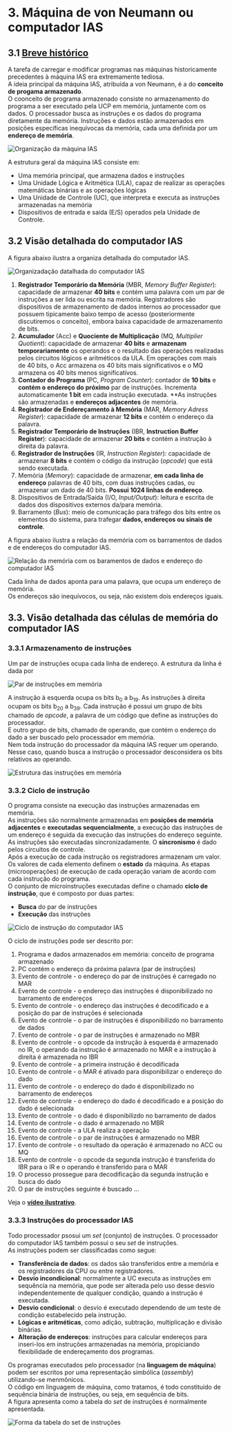 # 3. Máquina de von Neumann ou computador IAS

## 3.1 [Breve histórico](https://pt.wikipedia.org/wiki/Computador_IAS)

A tarefa de carregar e modificar programas nas máquinas historicamente precedentes à máquina IAS era extremamente tediosa.  
A ideia principal da máquina IAS, atribuída a von Neumann, é a do **conceito de progama armazenado**.  
O coonceito de programa armazenado consiste no armazenamento do programa a ser executado pela UCP em memória, juntamente com os dados. O processador busca as instruções e os dados do programa diretamente da memória. Instruções e dados estão armazenados em posições específicas inequívocas da memória, cada uma definida por um **endereço de memória**.

![Organização da máquina IAS](/arq_aulas/images/maquinaIAS.jpg)
 
A estrutura geral da máquina IAS consiste em:
- Uma memória principal, que armazena dados e instruções  
- Uma Unidade Lógica e Aritmética (ULA), capaz de realizar as operações matemáticas binárias e as operações lógicas  
- Uma Unidade de Controle (UC), que interpreta e executa as instruções armazenadas na memória  
- Dispositivos de entrada e saída (E/S) operados pela Unidade de Controle.

## 3.2 Visão detalhada do computador IAS 
A figura abaixo ilustra a organiza detalhada do computador IAS.

![Organizadação datalhada do computador IAS](/arq_aulas/images/maquinaIAS_detalhada.jpg)

1. **Registrador Temporário da Memória** (MBR, *Memory Buffer Register*): capacidade de armazenar **40 bits** e contém uma palavra com um par de instruções a ser lida ou escrita na memória. Registradores são dispositivos de armazenamento de dados internos ao processador que possuem tipicamente baixo tempo de acesso (posteriormente discutiremos o conceito), embora baixa capacidade de armazenamento de bits.
2. **Acumulador** (Acc) e **Quociente de Multiplicação** (MQ, *Multiplier Quotient*): capacidade de armazenar **40 bits** e **armazenam temporariamente** os operandos e o resultado das operações realizadas pelos circuitos lógicos e aritméticos da ULA. Em operações com mais de 40 bits, o Acc armazena os 40 bits mais significativos e o MQ armazena os 40 bits menos significativos.
3. **Contador do Programa** (PC, *Program Counter*): contador de **10 bits** e **contém o endereço do próximo** par de instruções. Incrementa automaticamente **1 bit** em cada instrução executada. **As instruções são armazenadas e **endereços adjacentes** de memória.
4. **Registrador de Endereçamento à Memória** (MAR, *Memory Adress Register*): capacidade de armazenar **12 bits** e contém o endereço da palavra.
5. **Registrador Temporário de Instruções** (IBR, **Instruction Buffer Register**): capacidade de armazenar **20 bits** e contém a instrução à direita da palavra.
6. **Registrador de Instruções** (IR, *Instruction Register*): capacidade de armazenar **8 bits** e contém o código da instrução (*opcode*) que está sendo executada.
7. Memória (*Memory*): capacidade de armazenar, **em cada linha de endereço** palavras de 40 bits, com duas instruções cadas, ou armazenar um dado de 40 bits. **Possui 1024 linhas de endereço**.
8. Dispositivos de Entrada/Saída (I/O, *Input/Output*): leitura e escrita de dados dos dispositivos externos da/para memória.
9. Barramento (*Bus*): meio de comunicação para tráfego dos bits entre os elementos do sistema, para trafegar **dados, endereços ou sinais de controle**.

A figura abaixo ilustra a relação da memória com os barramentos de dados e de endereços do computador IAS.

![Relação da memória com os baramentos de dados e endereço do computador IAS](/arq_aulas/images/memoriaIAS.jpg)

Cada linha de dados aponta para uma palavra, que ocupa um endereço de memória.  
Os endereços são inequívocos, ou seja, não existem dois endereços iguais.  

## 3.3. Visão detalhada das células de memória do computador IAS

### 3.3.1 Armazenamento de instruções
Um par de instruções ocupa cada linha de endereço. A estrutura da linha é dada por

![Par de instruções em memória](/arq_aulas/images/instrucoes.jpg)

A instrução à esquerda ocupa os bits b<sub>0</sub> a b<sub>19</sub>. As instruções à direita ocupam os bits b<sub>20</sub> a b<sub>39</sub>.
Cada instrução é possui um grupo de bits chamado de *opcode*, a palavra de um código que define as instruções do processador.  
E outro grupo de bits, chamado de operando, que contém o endereço do dado a ser buscado pelo processador em memória.  
Nem toda instrução do processador da máquina IAS requer um operando. Nesse caso, quando busca a instrução o processador desconsidera os bits relativos ao operando.

![Estrutura das instruções em memória](/arq_aulas/images/instrucoes_estrutura.jpg)

### 3.3.2 Ciclo de instrução
O programa consiste na execução das instruções armazenadas em memória.  
As instruções são normalmente armazenadas em **posições de memória adjacentes** e **executadas sequencialmente**, a execução das instruções de um endereço é seguida da execução das instruções do endereço seguinte.  
As instruções são executadas sincronizadamente. O **sincronismo** é dado pelos circuitos de controle.  
Após a execução de cada instrução os registradores armazenam um valor. Os valores de cada elemento definem o **estado** da máquina.
As etapas (microoperações) de execução de cada operação variam de acordo com cada instrução do programa.  
O conjunto de microinstruções executadas define o chamado **ciclo de instrução**, que é composto por duas partes:
- **Busca** do par de instruções
- **Execução** das instruções

![Ciclo de instrução do computador IAS](/arq_aulas/images/ciclo_instrucao.jpg)

O ciclo de instruções pode ser descrito por:
1. Programa e dados armazenados em memória: conceito de programa armazenado
2. PC contém o endereço da próxima palavra (par de instruções)
3. Evento de controle - o endereço do par de instruções é carregado no MAR
4. Evento de controle - o endereço das instruções é disponibilizado no barramento de endereços
5. Evento de controle - o endereço das instruções é decodificado e a posição do par de instruções é selecionada
6. Evento de controle - o par de instruções é disponibilizdo no barramento de dados
7. Evento de controle - o par de instruções é armazenado no MBR
8. Evento de controle - o opcode da instrução à esquerda é armazenado no IR, o operando da instrução é armazenado no MAR e a instrução à direita é armazenada no IBR
9. Evento de controle - a primeira instrução é decodificada
10. Evento de controle - o MAR é ativado para disponibilizar o endereço do dado
11. Evento de controle - o endereço do dado é disponibilizado no barramento de endereços
12. Evento de controle - o endereço do dado é decodificado e a posição do dado é selecionada
13. Evento de controle - o dado é disponibilizdo no barramento de dados
14. Evento de controle - o dado é armazenado no MBR
15. Evento de controle - a ULA realiza a operação
16. Evento de controle - o par de instruções é armazenado no MBR
17. Evento de controle - o resultado da operação é armazenado no ACC ou MQ
18. Evento de controle - o opcode da segunda instrução é transferida do IBR para o IR e o operando é transferido para o MAR
19. O processo prossegue para decodificação da segunda instrução e busca do dado
20. O par de instruções seguinte é buscado ...

Veja o [**vídeo ilustrativo**](https://1drv.ms/v/s!AsTd8oN7mu8pkchLNfDytNnrgyqLpw?e=gwRYPz).

### 3.3.3 Instruções do processador IAS
Todo processador psosui um *set* (conjunto) de instruções. O processador do computador IAS também possui o seu *set* de instruções.  
As instruções podem ser classificadas como segue:
- **Transferência de dados**: os dados são transferidos entre a memória e os registradores da CPU ou entre registradores.
- **Desvio incondicional**: normalmente a UC executa as instruções em sequência na memória, que pode ser alterada pelo uso desse desvio independentemente de qualquer condição, quando a instrução é executada.
- **Desvio condicional**: o desvio é executado dependendo de um teste de condição estabelecido pela instrução.
- **Lógicas e aritméticas**, como adição, subtração, multiplicação e divisão binárias.
- **Alteração de endereços**: instruções para calcular endereços para inseri-los em instruções armazenadas na memória, propiciando flexibilidade de endereçamento dos programas. 

Os programas executados pelo processador (na **linguagem de máquina**) podem ser escritos por uma representação simbólica (*assembly*) utilizando-se menmônicos.  
O código em linguagem de máquina, como tratamos, é todo constituído de sequência binária de instruções, ou seja, em sequência de bits.  
A figura apresenta como a tabela do *set* de instruções é normalmente apresentada.

![Forma da tabela do *set* de instruções](/arq_aulas/images/forma_set_instrucoes.jpg)




 


